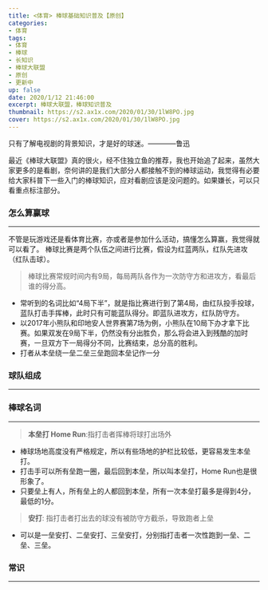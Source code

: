 ```yaml
---
title: <体育> 棒球基础知识普及【原创】
categories:
- 体育
tags: 
- 体育
- 棒球
- 长知识
- 棒球大联盟 
- 原创
- 更新中
up: false
date: 2020/1/12 21:46:00
excerpt: 棒球大联盟，棒球知识普及
thumbnail: https://s2.ax1x.com/2020/01/30/1lW8PO.jpg
cover: https://s2.ax1x.com/2020/01/30/1lW8PO.jpg
---
```

<myblockquote>只有了解电视剧的背景知识，才是好的球迷。————鲁迅</myblockquote>

最近《棒球大联盟》真的很火，经不住独立鱼的推荐，我也开始追了起来，虽然大家更多的是看剧，奈何讲的是我们大部分人都接触不到的棒球运动，我觉得有必要给大家科普下一些入门的棒球知识，应对看剧应该是没问题的。如果嫌长，可以只看重点标注部分。

### 怎么算赢球
---

不管是玩游戏还是看体育比赛，亦或者是参加什么活动，搞懂怎么算赢，我觉得就可以看了。
棒球比赛是两个队伍之间进行比赛，假设为红蓝两队，红队先进攻（红队击球）。

> 棒球比赛常规时间内有9局，每局两队各作为一次防守方和进攻方，看最后谁的得分高。

* 常听到的名词比如“4局下半”，就是指比赛进行到了第4局，由红队投手投球，蓝队打击手挥棒，此时只有可能蓝队得分。即蓝队进攻方，红队防守方。
* 以2017年小熊队和印地安人世界赛第7场为例，小熊队在10局下办才拿下比赛。如果双发在9局下半，仍然没有分出胜负，那么将会进入到残酷的加时赛，一旦双方下一局得分不同，比赛结束，总分高的胜利。
* 打者从本垒绕一垒二垒三垒跑回本垒记作一分

### 球队组成
---


### 棒球名词
---

> **本垒打 Home Run**:指打击者挥棒将球打出场外

* 棒球场地高度没有严格规定，所以有些场地的护栏比较低，更容易发生本垒打。
* 打击手可以所有垒跑一圈，最后回到本垒，所以叫本垒打，Home Run也是很形象了。
* 只要垒上有人，所有垒上的人都回到本垒，所有一次本垒打最多是得到4分，最低的1分。
> **安打**: 指打击者打出去的球没有被防守方截杀，导致跑者上垒

* 可以是一垒安打、二垒安打、三垒安打，分别指打击者一次性跑到一垒、二垒、三垒。

### 常识
---